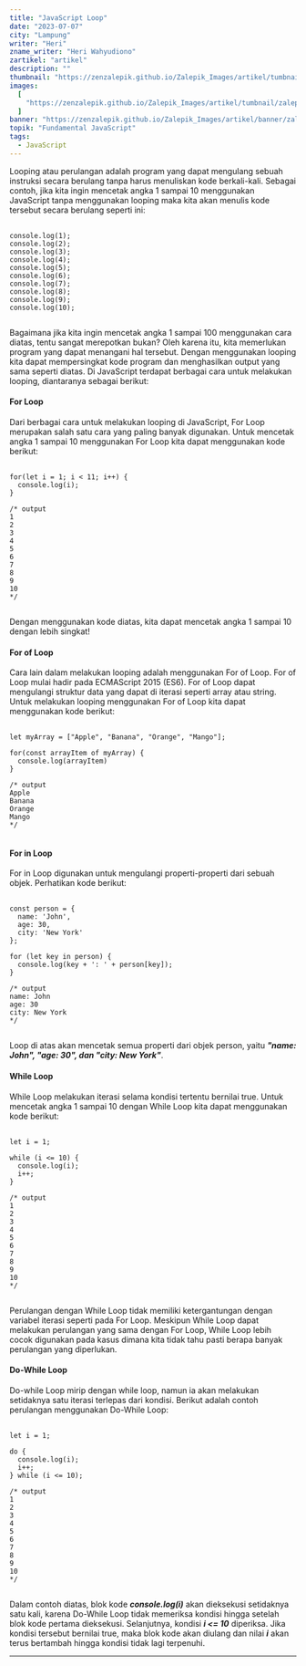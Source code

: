 ```yaml
---
title: "JavaScript Loop"
date: "2023-07-07"
city: "Lampung"
writer: "Heri"
zname_writer: "Heri Wahyudiono"
zartikel: "artikel"
description: ""
thumbnail: "https://zenzalepik.github.io/Zalepik_Images/artikel/tumbnail/zalepik_thumbnail_javascript%20loop.png"
images:
  [
    "https://zenzalepik.github.io/Zalepik_Images/artikel/tumbnail/zalepik_thumbnail_javascript%20loop.png",
  ]
banner: "https://zenzalepik.github.io/Zalepik_Images/artikel/banner/zalepik_banner_javascript%20loop.png"
topik: "Fundamental JavaScript"
tags:
  - JavaScript
---
```


Looping atau perulangan adalah program yang dapat mengulang sebuah instruksi secara berulang tanpa harus menuliskan kode berkali-kali. Sebagai contoh, jika kita ingin mencetak angka 1 sampai 10 menggunakan JavaScript tanpa menggunakan looping maka kita akan menulis kode tersebut secara berulang seperti ini:

<pre class="language-javascript">
  <code class="language-javascript">
console.log(1);
console.log(2);
console.log(3);
console.log(4);
console.log(5);
console.log(6);
console.log(7);
console.log(8);
console.log(9);
console.log(10);
  </code>
</pre>

<div class="zbarisbaru"></div>

Bagaimana jika kita ingin mencetak angka 1 sampai 100 menggunakan cara diatas, tentu sangat merepotkan bukan? Oleh karena itu, kita memerlukan program yang dapat menangani hal tersebut. Dengan menggunakan looping kita dapat mempersingkat kode program dan menghasilkan output yang sama seperti diatas. Di JavaScript terdapat berbagai cara untuk melakukan looping, diantaranya sebagai berikut:

#### For Loop

Dari berbagai cara untuk melakukan looping di JavaScript, For Loop merupakan salah satu cara yang paling banyak digunakan. Untuk mencetak angka 1 sampai 10 menggunakan For Loop kita dapat menggunakan kode berikut:

<pre class="language-javascript">
  <code class="language-javascript">
for(let i = 1; i < 11; i++) {
  console.log(i);
}

/* output
1
2
3
4
5
6
7
8
9
10
*/
  </code>
</pre>

<div class="zbarisbaru"></div>

Dengan menggunakan kode diatas, kita dapat mencetak angka 1 sampai 10 dengan lebih singkat!

#### For of Loop

Cara lain dalam melakukan looping adalah menggunakan For of Loop. For of Loop mulai hadir pada ECMAScript 2015 (ES6). For of Loop dapat mengulangi struktur data yang dapat di iterasi seperti array atau string. Untuk melakukan looping menggunakan For of Loop kita dapat menggunakan kode berikut:

<pre class="language-javascript">
  <code class="language-javascript">
let myArray = ["Apple", "Banana", "Orange", "Mango"];

for(const arrayItem of myArray) {
  console.log(arrayItem)
}

/* output
Apple
Banana
Orange
Mango
*/
  </code>
</pre>

#### For in Loop

For in Loop digunakan untuk mengulangi properti-properti dari sebuah objek. Perhatikan kode berikut:

<pre class="language-javascript">
  <code class="language-javascript">
const person = {
  name: 'John',
  age: 30,
  city: 'New York'
};

for (let key in person) {
  console.log(key + ': ' + person[key]);
}

/* output
name: John
age: 30
city: New York
*/
  </code>
</pre>

<div class="zbarisbaru"></div>

Loop di atas akan mencetak semua properti dari objek person, yaitu ***"name: John", "age: 30", dan "city: New York"***.

#### While Loop

While Loop melakukan iterasi selama kondisi tertentu bernilai true. Untuk mencetak angka 1 sampai 10 dengan While Loop kita dapat menggunakan kode berikut:

<pre class="language-javascript">
  <code class="language-javascript">
let i = 1;

while (i <= 10) {
  console.log(i);
  i++;
}

/* output
1
2
3
4
5
6
7
8
9
10
*/
  </code>
</pre>

Perulangan dengan While Loop tidak memiliki ketergantungan dengan variabel iterasi seperti pada For Loop. Meskipun While Loop dapat melakukan perulangan yang sama dengan For Loop, While Loop lebih cocok digunakan pada kasus dimana kita tidak tahu pasti berapa banyak perulangan yang diperlukan.

#### Do-While Loop

Do-while Loop mirip dengan while loop, namun ia akan melakukan setidaknya satu iterasi terlepas dari kondisi. Berikut adalah contoh perulangan menggunakan Do-While Loop:

<pre class="language-javascript">
  <code class="language-javascript">
let i = 1;

do {
  console.log(i);
  i++;
} while (i <= 10);

/* output
1
2
3
4
5
6
7
8
9
10
*/
  </code>
</pre>

Dalam contoh diatas, blok kode ***console.log(i)*** akan dieksekusi setidaknya satu kali, karena Do-While Loop tidak memeriksa kondisi hingga setelah blok kode pertama dieksekusi. Selanjutnya, kondisi ***i <= 10*** diperiksa. Jika kondisi tersebut bernilai true, maka blok kode akan diulang dan nilai ***i*** akan terus bertambah hingga kondisi tidak lagi terpenuhi.


<div class="zbarisbaru"></div>
<div class="zbarisbaru"></div>

---
